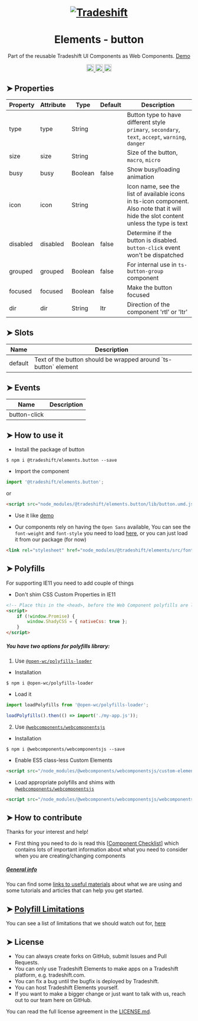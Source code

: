 <h1 align="center">
    <a href="https://tradeshift.com/">
      <img alt="Tradeshift" src="https://tradeshift.com/wp-content/themes/Tradeshift/img/brand/logo-black.png"/>
    </a>
</h1>

<h1 align="center">Elements - button</h1>

<p align="center">
  Part of the reusable Tradeshift UI Components as Web Components.
    <a href="https://tradeshift.github.io/elements/?path=/story/ts-button--default">
      Demo
    </a>
</p>

<p align="center">
    <a href="https://www.npmjs.com/package/@tradeshift/elements.button">
      <img alt="NPM Version" src="https://badgen.net/npm/v/@tradeshift/elements.button" height="20"/>
    </a>
    <a href="https://npmcharts.com/compare/@tradeshift/elements.button?minimal=true">
		  <img alt="Downloads per month" src="https://badgen.net/npm/dm/@tradeshift/elements.button" height="20"/>
		</a>
		<a href="https://www.npmjs.com/browse/depended/@tradeshift/elements.button">
		  <img alt="Dependent packages" src="https://badgen.net/npm/dependents/@tradeshift/elements.button" height="20"/>
		</a>
</p>

<style>
  table {
        width:100%;
  }
</style>

## ➤ Properties

| Property | Attribute | Type | Default | Description |
| --- | --- | --- | --- | --- |
| type | type | String |  | Button type to have different style `primary`, `secondary`, `text`, `accept`, `warning`, `danger` |
| size | size | String |  | Size of the button, `macro`, `micro` |
| busy | busy | Boolean | false | Show busy/loading animation |
| icon | icon | String |  | Icon name, see the list of available icons in ts-icon component. Also note that it will hide the slot content unless the type is text |
| disabled | disabled | Boolean | false | Determine if the button is disabled. `button-click` event won't be dispatched |
| grouped | grouped | Boolean | false | For internal use in `ts-button-group` component |
| focused | focused | Boolean | false | Make the button focused |
| dir | dir | String | ltr | Direction of the component 'rtl' or 'ltr' |

## ➤ Slots

| Name    | Description                                                       |
| ------- | ----------------------------------------------------------------- |
| default | Text of the button should be wrapped around \`ts-button\` element |

## ➤ Events

| Name         | Description |
| ------------ | ----------- |
| button-click |             |

## ➤ How to use it

- Install the package of button

```shell
$ npm i @tradeshift/elements.button --save
```

- Import the component

```js
import '@tradeshift/elements.button';
```

or

```html
<script src="node_modules/@tradeshift/elements.button/lib/button.umd.js"></script>
```

- Use it like [demo]("https://tradeshift.github.io/elements/?path=/story/ts-button--default")

- Our components rely on having the `Open Sans` available, You can see the `font-weight` and `font-style` you need to load [here](https://github.com/Tradeshift/elements/blob/master/packages/core/src/fonts.css), or you can just load it from our package (for now)

```html
<link rel="stylesheet" href="node_modules/@tradeshift/elements/src/fonts.css" />
```

## ➤ Polyfills

For supporting IE11 you need to add couple of things

- Don't shim CSS Custom Properties in IE11

```html
<!-- Place this in the <head>, before the Web Component polyfills are loaded -->
<script>
	if (!window.Promise) {
		window.ShadyCSS = { nativeCss: true };
	}
</script>
```

##### You have two options for polyfills library:

1. Use [`@open-wc/polyfills-loader`](https://github.com/open-wc/open-wc/tree/master/packages/polyfills-loader)

- Installation

```shell
$ npm i @open-wc/polyfills-loader
```

- Load it

```js
import loadPolyfills from '@open-wc/polyfills-loader';

loadPolyfills().then(() => import('./my-app.js'));
```

2. Use [`@webcomponents/webcomponentsjs`](https://github.com/webcomponents/polyfills/tree/master/packages/webcomponentsjs)

- Installation

```hell
$ npm i @webcomponents/webcomponentsjs --save
```

- Enable ES5 class-less Custom Elements

```html
<script src="/node_modules/@webcomponents/webcomponentsjs/custom-elements-es5-adapter.js"></script>
```

- Load appropriate polyfills and shims with [`@webcomponents/webcomponentsjs`](https://github.com/webcomponents/webcomponentsjs)

```html
<script src="/node_modules/@webcomponents/webcomponentsjs/webcomponents-loader.js" defer></script>
```

## ➤ How to contribute

Thanks for your interest and help!

- First thing you need to do is read this [[Component Checklist](https://github.com/Tradeshift/elements/wiki/Component-checklist)] which contains lots of important information about what you need to consider when you are creating/changing components

##### [General info](https://github.com/Tradeshift/elements/wiki/Useful-materials-starter)

You can find some [links to useful materials](https://github.com/Tradeshift/elements/wiki/Useful-materials-starter) about what we are using and some tutorials and articles that can help you get started.

## ➤ [Polyfill Limitations](https://github.com/Tradeshift/elements/wiki/Polyfill-Limitations)

You can see a list of limitations that we should watch out for, [here](https://github.com/Tradeshift/elements/wiki/Polyfill-Limitations)

## ➤ License

- You can always create forks on GitHub, submit Issues and Pull Requests.
- You can only use Tradeshift Elements to make apps on a Tradeshift platform, e.g. tradeshift.com.
- You can fix a bug until the bugfix is deployed by Tradeshift.
- You can host Tradeshift Elements yourself.
- If you want to make a bigger change or just want to talk with us, reach out to our team here on GitHub.

You can read the full license agreement in the [LICENSE.md](https://github.com/Tradeshift/elements/blob/master/LICENSE.md).
